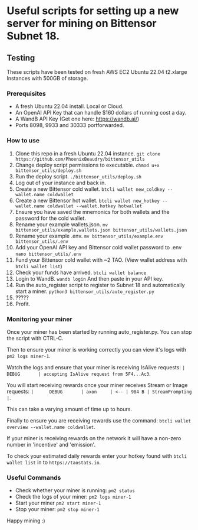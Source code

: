# Useful scripts for setting up a new server for mining on Bittensor Subnet 18.

## Testing
These scripts have been tested on fresh AWS EC2 Ubuntu 22.04 t2.xlarge Instances with 500GB of storage.

### Prerequisites
- A fresh Ubuntu 22.04 install. Local or Cloud.
- An OpenAI API Key that can handle $160 dollars of running cost a day.
- A WandB API Key (Get one here: https://wandb.ai/)
- Ports 8098, 9933 and 30333 portforwarded.

### How to use

1. Clone this repo in a fresh Ubuntu 22.04 instance. `git clone https://github.com/PhoenixBeaudry/bittensor_utils`
2. Change deploy script permissions to executable. `chmod u+x bittensor_utils/deploy.sh`
3. Run the deploy script. `./bittensor_utils/deploy.sh`
4. Log out of your instance and back in.
5. Create a new Bittensor cold wallet. `btcli wallet new_coldkey --wallet.name coldwallet`
6. Create a new Bittensor hot wallet. `btcli wallet new_hotkey --wallet.name coldwallet --wallet.hotkey hotwallet`
7. Ensure you have saved the mnemonics for both wallets and the password for the cold wallet.
8. Rename your example wallets.json. `mv bittensor_utils/example.wallets.json bittensor_utils/wallets.json`
9. Rename your example .env. `mv bittensor_utils/example.env bittensor_utils/.env`
10. Add your OpenAI API key and Bittensor cold wallet password to .env `nano bittensor_utils/.env`
11. Fund your Bittensor cold wallet with ~2 TAO. (View wallet address with `btcli wallet list`)
12. Check your funds have arrived. `btcli wallet balance`
13. Login to WandB. `wandb login` And then paste in your API key. 
14. Run the auto_register script to register to Subnet 18 and automatically start a miner. `python3 bittensor_utils/auto_register.py`
15. ?????
16. Profit.

### Monitoring your miner
Once your miner has been started by running auto_register.py. You can stop the script with CTRL-C.

Then to ensure your miner is working correctly you can view it's logs with `pm2 logs miner-1`.

Watch the logs and ensure that your miner is receiving IsAlive requests: `|      DEBUG       | accepting IsAlive request from 5F4...Ac3`.

You will start receiving rewards once your miner receives Stream or Image requests: `|      DEBUG       | axon     | <-- | 984 B | StreamPrompting |`.

This can take a varying amount of time up to hours.

Finally to ensure you are receiving rewards use the command: `btcli wallet overview --wallet.name coldwallet`.

If your miner is receiving rewards on the network it will have a non-zero number in 'incentive' and 'emission'.

To check your estimated daily rewards enter your hotkey found with `btcli wallet list` in to `https://taostats.io`.


### Useful Commands

- Check whether your miner is running: `pm2 status`
- Check the logs of your miner: `pm2 logs miner-1`
- Start your miner `pm2 start miner-1`
- Stop your miner: `pm2 stop miner-1`


Happy mining :)
